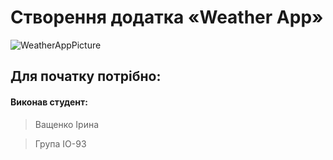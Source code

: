 # Створення додатка «Weather App»
![WeatherAppPicture](https://user-images.githubusercontent.com/57329027/111864449-a5226c00-8969-11eb-922b-61139e6ec253.png)



## Для початку потрібно: 

#### Виконав студент: 
>Ващенко Ірина

>Група ІО-93
